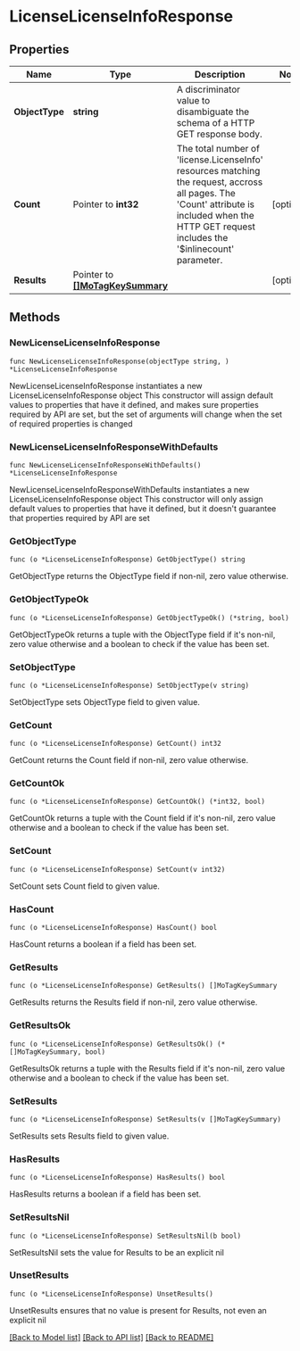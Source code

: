 # LicenseLicenseInfoResponse

## Properties

Name | Type | Description | Notes
------------ | ------------- | ------------- | -------------
**ObjectType** | **string** | A discriminator value to disambiguate the schema of a HTTP GET response body. | 
**Count** | Pointer to **int32** | The total number of &#39;license.LicenseInfo&#39; resources matching the request, accross all pages. The &#39;Count&#39; attribute is included when the HTTP GET request includes the &#39;$inlinecount&#39; parameter. | [optional] 
**Results** | Pointer to [**[]MoTagKeySummary**](mo.TagKeySummary.md) |  | [optional] 

## Methods

### NewLicenseLicenseInfoResponse

`func NewLicenseLicenseInfoResponse(objectType string, ) *LicenseLicenseInfoResponse`

NewLicenseLicenseInfoResponse instantiates a new LicenseLicenseInfoResponse object
This constructor will assign default values to properties that have it defined,
and makes sure properties required by API are set, but the set of arguments
will change when the set of required properties is changed

### NewLicenseLicenseInfoResponseWithDefaults

`func NewLicenseLicenseInfoResponseWithDefaults() *LicenseLicenseInfoResponse`

NewLicenseLicenseInfoResponseWithDefaults instantiates a new LicenseLicenseInfoResponse object
This constructor will only assign default values to properties that have it defined,
but it doesn't guarantee that properties required by API are set

### GetObjectType

`func (o *LicenseLicenseInfoResponse) GetObjectType() string`

GetObjectType returns the ObjectType field if non-nil, zero value otherwise.

### GetObjectTypeOk

`func (o *LicenseLicenseInfoResponse) GetObjectTypeOk() (*string, bool)`

GetObjectTypeOk returns a tuple with the ObjectType field if it's non-nil, zero value otherwise
and a boolean to check if the value has been set.

### SetObjectType

`func (o *LicenseLicenseInfoResponse) SetObjectType(v string)`

SetObjectType sets ObjectType field to given value.


### GetCount

`func (o *LicenseLicenseInfoResponse) GetCount() int32`

GetCount returns the Count field if non-nil, zero value otherwise.

### GetCountOk

`func (o *LicenseLicenseInfoResponse) GetCountOk() (*int32, bool)`

GetCountOk returns a tuple with the Count field if it's non-nil, zero value otherwise
and a boolean to check if the value has been set.

### SetCount

`func (o *LicenseLicenseInfoResponse) SetCount(v int32)`

SetCount sets Count field to given value.

### HasCount

`func (o *LicenseLicenseInfoResponse) HasCount() bool`

HasCount returns a boolean if a field has been set.

### GetResults

`func (o *LicenseLicenseInfoResponse) GetResults() []MoTagKeySummary`

GetResults returns the Results field if non-nil, zero value otherwise.

### GetResultsOk

`func (o *LicenseLicenseInfoResponse) GetResultsOk() (*[]MoTagKeySummary, bool)`

GetResultsOk returns a tuple with the Results field if it's non-nil, zero value otherwise
and a boolean to check if the value has been set.

### SetResults

`func (o *LicenseLicenseInfoResponse) SetResults(v []MoTagKeySummary)`

SetResults sets Results field to given value.

### HasResults

`func (o *LicenseLicenseInfoResponse) HasResults() bool`

HasResults returns a boolean if a field has been set.

### SetResultsNil

`func (o *LicenseLicenseInfoResponse) SetResultsNil(b bool)`

 SetResultsNil sets the value for Results to be an explicit nil

### UnsetResults
`func (o *LicenseLicenseInfoResponse) UnsetResults()`

UnsetResults ensures that no value is present for Results, not even an explicit nil

[[Back to Model list]](../README.md#documentation-for-models) [[Back to API list]](../README.md#documentation-for-api-endpoints) [[Back to README]](../README.md)


